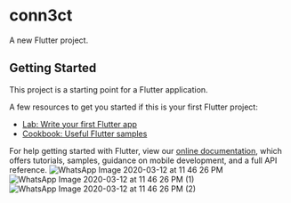 # conn3ct

A new Flutter project.

## Getting Started

This project is a starting point for a Flutter application.

A few resources to get you started if this is your first Flutter project:

- [Lab: Write your first Flutter app](https://flutter.dev/docs/get-started/codelab)
- [Cookbook: Useful Flutter samples](https://flutter.dev/docs/cookbook)

For help getting started with Flutter, view our
[online documentation](https://flutter.dev/docs), which offers tutorials,
samples, guidance on mobile development, and a full API reference.
![WhatsApp Image 2020-03-12 at 11 46 26 PM](https://user-images.githubusercontent.com/44195387/76554567-1d836100-64bc-11ea-99cf-94629ce72482.jpeg) 
![WhatsApp Image 2020-03-12 at 11 46 26 PM (1)](https://user-images.githubusercontent.com/44195387/76554645-3855d580-64bc-11ea-9ce1-199dcbb55027.jpeg)
![WhatsApp Image 2020-03-12 at 11 46 26 PM (2)](https://user-images.githubusercontent.com/44195387/76554648-3a1f9900-64bc-11ea-8b39-b73189a72c02.jpeg)


